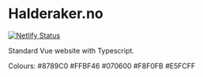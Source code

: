 # Halderaker.no

[![Netlify Status](https://api.netlify.com/api/v1/badges/1769860c-f58f-4fba-9a51-4ba384d5f560/deploy-status)](https://app.netlify.com/sites/chipper-druid-59f48a/deploys)

Standard Vue website with Typescript.

Colours:
#8789C0
#FFBF46
#070600
#F8F0FB
#E5FCFF
